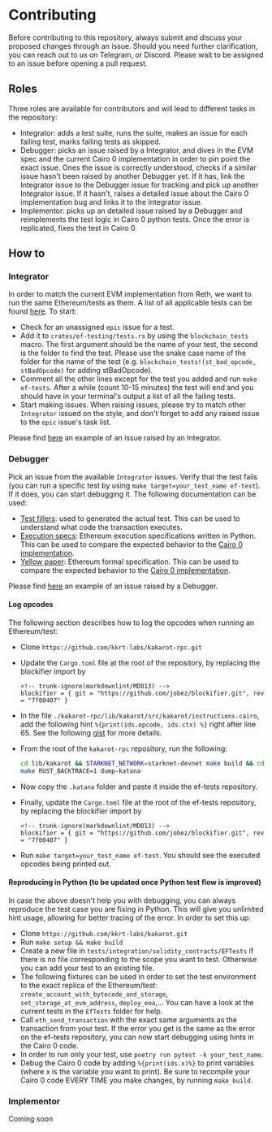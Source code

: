 # Contributing

Before contributing to this repository, always submit and discuss your proposed
changes through an issue. Should you need further clarification, you can reach
out to us on Telegram, or Discord. Please wait to be assigned to an issue before
opening a pull request.

## Roles

Three roles are available for contributors and will lead to different tasks in
the repository:

- Integrator: adds a test suite, runs the suite, makes an issue for each failing
  test, marks failing tests as skipped.
- Debugger: picks an issue raised by a Integrator, and dives in the EVM spec and
  the current Cairo 0 implementation in order to pin point the exact issue. Ones
  the issue is correctly understood, checks if a similar issue hasn't been
  raised by another Debugger yet. If it has, link the Integrator issue to the
  Debugger issue for tracking and pick up another Integrator issue. If it
  hasn't, raises a detailed issue about the Cairo 0 implementation bug and links
  it to the Integrator issue.
- Implementor: picks up an detailed issue raised by a Debugger and reimplements
  the test logic in Cairo 0 python tests. Once the error is replicated, fixes
  the test in Cairo 0.

## How to

### Integrator

In order to match the current EVM implementation from Reth, we want to run the
same Ethereum/tests as them. A list of all applicable tests can be found
[here](https://github.com/paradigmxyz/reth/blob/main/testing/ef-tests/tests/tests.rs#L17).
To start:

- Check for an unassigned `epic` issue for a test.
- Add it to `crates/ef-testing/tests.rs` by using the `blockchain_tests` macro.
  The first argument should be the name of your test, the second is the folder
  to find the test. Please use the snake case name of the folder for the name of
  the test (e.g. `blockchain_tests!(st_bad_opcode, stBadOpcode)` for adding
  stBadOpcode).
- Comment all the other lines except for the test you added and run
  `make ef-tests`. After a while (count 10-15 minutes) the test will end and you
  should have in your terminal's output a list of all the failing tests.
- Start making issues. When raising issues, please try to match other
  `Integrator` issued on the style, and don't forget to add any raised issue to
  the `epic` issue's task list.

Please find [here](https://github.com/kkrt-labs/ef-tests/issues/52) an example
of an issue raised by an Integrator.

### Debugger

Pick an issue from the available `Integrator` issues. Verify that the test fails
(you can run a specific test by using `make target=your_test_name ef-test`). If
it does, you can start debugging it. The following documentation can be used:

- [Test fillers](https://github.com/ethereum/tests/tree/develop/src/GeneralStateTestsFiller):
  used to generated the actual test. This can be used to understand what code
  the transaction executes.
- [Execution specs](https://github.com/ethereum/execution-specs/tree/master):
  Ethereum execution specifications written in Python. This can be used to
  compare the expected behavior to the
  [Cairo 0 implementation](https://github.com/kkrt-labs/kakarot/tree/main/src).
- [Yellow paper](https://ethereum.github.io/yellowpaper/paper.pdf): Ethereum
  formal specification. This can be used to compare the expected behavior to the
  [Cairo 0 implementation](https://github.com/kkrt-labs/kakarot/tree/main/src).

Please find [here](https://github.com/kkrt-labs/ef-tests/issues/57) an example
of an issue raised by a Debugger.

#### Log opcodes

The following section describes how to log the opcodes when running an
Ethereum/test:

- Clone `https://github.com/kkrt-labs/kakarot-rpc.git`
- Update the `Cargo.toml` file at the root of the repository, by replacing the
  blockifier import by

  ```text
  <!-- trunk-ignore(markdownlint/MD013) -->
  blockifier = { git = "https://github.com/jobez/blockifier.git", rev = "7f00407" }
  ```

- In the file `./kakarot-rpc/lib/kakarot/src/kakarot/instructions.cairo`, add
  the following hint `%{print(ids.opcode, ids.ctx) %}` right after line 65. See
  the following
  [gist](https://gist.github.com/jobez/42941db9361d81778abd36309dfb60dc#file-instructions-cairo-L68-L70)
  for more details.
- From the root of the `kakarot-rpc` repository, run the following:

  ```bash
  cd lib/kakarot && STARKNET_NETWORK=starknet-devnet make build && cd ../..
  make RUST_BACKTRACE=1 dump-katana
  ```

- Now copy the `.katana` folder and paste it inside the ef-tests repository.
- Finally, update the `Cargo.toml` file at the root of the ef-tests repository,
  by replacing the blockifier import by

  ```text
  <!-- trunk-ignore(markdownlint/MD013) -->
  blockifier = { git = "https://github.com/jobez/blockifier.git", rev = "7f00407" }
  ```

- Run `make target=your_test_name ef-test`. You should see the executed opcodes
  being printed out.

#### Reproducing in Python (to be updated once Python test flow is improved)

In case the above doesn't help you with debugging, you can always reproduce the
test case you are fixing in Python. This will give you unlimited hint usage,
allowing for better tracing of the error. In order to set this up:

- Clone `https://github.com/kkrt-labs/kakarot.git`
- Run `make setup && make build`
- Create a new file in `tests/integration/solidity_contracts/EFTests` if there
  is no file corresponding to the scope you want to test. Otherwise you can add
  your test to an existing file.
- The following fixtures can be used in order to set the test environment to the
  exact replica of the Ethereum/test:
  `create_account_with_bytecode_and_storage`, `set_storage_at_evm_address`,
  `deploy_eoa`,... You can have a look at the current tests in the `EfTests`
  folder for help.
- Call `eth_send_transaction` with the exact same arguments as the transaction
  from your test. If the error you get is the same as the error on the ef-tests
  repository, you can now start debugging using hints in the Cairo 0 code.
- In order to run only your test, use `poetry run pytest -k your_test_name`.
- Debug the Cairo 0 code by adding `%{print(ids.x)%}` to print variables (where
  x is the variable you want to print). Be sure to recompile your Cairo 0 code
  EVERY TIME you make changes, by running `make build`.

### Implementor

Coming soon
